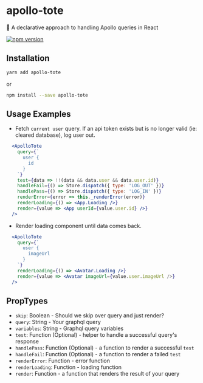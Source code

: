 # apollo-tote

👜 A declarative approach to handling Apollo queries in React

[![npm version](https://badge.fury.io/js/apollo-tote.svg)](https://badge.fury.io/js/apollo-tote)

## Installation

```sh
yarn add apollo-tote
```

or

```sh
npm install --save apollo-tote
```

## Usage Examples

- Fetch `current user` query. If an api token exists but is no longer valid (ie: cleared database), log user out.

```jsx
  <ApolloTote
    query={`
      user {
        id
      }
    `}
    test={data => !!(data && data.user && data.user.id)}
    handleFail={() => Store.dispatch({ type: 'LOG_OUT' })}
    handlePass={() => Store.dispatch({ type: 'LOG_IN' })}
    renderError={error => this._renderError(error)}
    renderLoading={() => <App.Loading />}
    render={value => <App userId={value.user.id} />}
  />
```

- Render loading component until data comes back.
```jsx
  <ApolloTote
    query={`
      user {
        imageUrl
      }
    `}
    renderLoading={() => <Avatar.Loading />}
    render={value => <Avatar imageUrl={value.user.imageUrl />}
  />
```

## PropTypes

- `skip`: Boolean - Should we skip over query and just render?
- `query`: String - Your graphql query
- `variables`: String - Graphql query variables
- `test`: Function (Optional) - helper to handle a successful query's response
- `handlePass`: Function (Optional) - a function to render a successful `test`
- `handleFail`: Function (Optional) - a function to render a failed `test`
- `renderError`: Function - error function
- `renderLoading`: Function - loading function
- `render`: Function - a function that renders the result of your query
